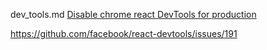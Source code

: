 dev_tools.md
[Disable chrome react DevTools for production](https://pretagteam.com/question/disable-chrome-react-devtools-for-production)

https://github.com/facebook/react-devtools/issues/191
